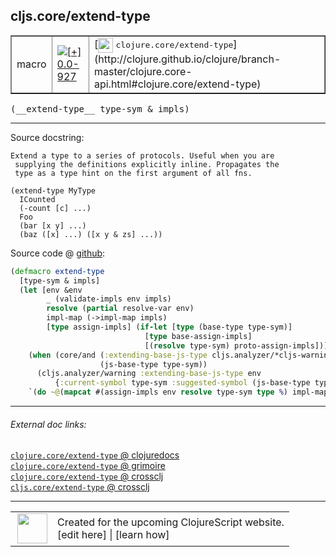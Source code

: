 ## cljs.core/extend-type



 <table border="1">
<tr>
<td>macro</td>
<td><a href="https://github.com/cljsinfo/cljs-api-docs/tree/0.0-927"><img valign="middle" alt="[+] 0.0-927" title="Added in 0.0-927" src="https://img.shields.io/badge/+-0.0--927-lightgrey.svg"></a> </td>
<td>
[<img height="24px" valign="middle" src="http://i.imgur.com/1GjPKvB.png"> <samp>clojure.core/extend-type</samp>](http://clojure.github.io/clojure/branch-master/clojure.core-api.html#clojure.core/extend-type)
</td>
</tr>
</table>


 <samp>
(__extend-type__ type-sym & impls)<br>
</samp>

---





Source docstring:

```
Extend a type to a series of protocols. Useful when you are
 supplying the definitions explicitly inline. Propagates the
 type as a type hint on the first argument of all fns.

(extend-type MyType
  ICounted
  (-count [c] ...)
  Foo
  (bar [x y] ...)
  (baz ([x] ...) ([x y & zs] ...))
```


Source code @ [github](https://github.com/clojure/clojurescript/blob/r3308/src/main/clojure/cljs/core.clj#L935-L958):

```clj
(defmacro extend-type
  [type-sym & impls]
  (let [env &env
        _ (validate-impls env impls)
        resolve (partial resolve-var env)
        impl-map (->impl-map impls)
        [type assign-impls] (if-let [type (base-type type-sym)]
                              [type base-assign-impls]
                              [(resolve type-sym) proto-assign-impls])]
    (when (core/and (:extending-base-js-type cljs.analyzer/*cljs-warnings*)
                    (js-base-type type-sym))
      (cljs.analyzer/warning :extending-base-js-type env
          {:current-symbol type-sym :suggested-symbol (js-base-type type-sym)}))
    `(do ~@(mapcat #(assign-impls env resolve type-sym type %) impl-map))))
```

<!--
Repo - tag - source tree - lines:

 <pre>
clojurescript @ r3308
└── src
    └── main
        └── clojure
            └── cljs
                └── <ins>[core.clj:935-958](https://github.com/clojure/clojurescript/blob/r3308/src/main/clojure/cljs/core.clj#L935-L958)</ins>
</pre>

-->

---



###### External doc links:

[`clojure.core/extend-type` @ clojuredocs](http://clojuredocs.org/clojure.core/extend-type)<br>
[`clojure.core/extend-type` @ grimoire](http://conj.io/store/v1/org.clojure/clojure/1.7.0-beta3/clj/clojure.core/extend-type/)<br>
[`clojure.core/extend-type` @ crossclj](http://crossclj.info/fun/clojure.core/extend-type.html)<br>
[`cljs.core/extend-type` @ crossclj](http://crossclj.info/fun/cljs.core/extend-type.html)<br>

---

 <table>
<tr><td>
<img valign="middle" align="right" width="48px" src="http://i.imgur.com/Hi20huC.png">
</td><td>
Created for the upcoming ClojureScript website.<br>
[edit here] | [learn how]
</td></tr></table>

[edit here]:https://github.com/cljsinfo/cljs-api-docs/blob/master/cljsdoc/cljs.core_extend-type.cljsdoc
[learn how]:https://github.com/cljsinfo/cljs-api-docs/wiki/cljsdoc-files

<!--

This information was too distracting to show to readers, but I'll leave it
commented here since it is helpful to:

- pretty-print the data used to generate this document
- and show how to retrieve that data



The API data for this symbol:

```clj
{:ns "cljs.core",
 :name "extend-type",
 :signature ["[type-sym & impls]"],
 :history [["+" "0.0-927"]],
 :type "macro",
 :full-name-encode "cljs.core_extend-type",
 :source {:code "(defmacro extend-type\n  [type-sym & impls]\n  (let [env &env\n        _ (validate-impls env impls)\n        resolve (partial resolve-var env)\n        impl-map (->impl-map impls)\n        [type assign-impls] (if-let [type (base-type type-sym)]\n                              [type base-assign-impls]\n                              [(resolve type-sym) proto-assign-impls])]\n    (when (core/and (:extending-base-js-type cljs.analyzer/*cljs-warnings*)\n                    (js-base-type type-sym))\n      (cljs.analyzer/warning :extending-base-js-type env\n          {:current-symbol type-sym :suggested-symbol (js-base-type type-sym)}))\n    `(do ~@(mapcat #(assign-impls env resolve type-sym type %) impl-map))))",
          :title "Source code",
          :repo "clojurescript",
          :tag "r3308",
          :filename "src/main/clojure/cljs/core.clj",
          :lines [935 958]},
 :full-name "cljs.core/extend-type",
 :clj-symbol "clojure.core/extend-type",
 :docstring "Extend a type to a series of protocols. Useful when you are\n supplying the definitions explicitly inline. Propagates the\n type as a type hint on the first argument of all fns.\n\n(extend-type MyType\n  ICounted\n  (-count [c] ...)\n  Foo\n  (bar [x y] ...)\n  (baz ([x] ...) ([x y & zs] ...))"}

```

Retrieve the API data for this symbol:

```clj
;; from Clojure REPL
(require '[clojure.edn :as edn])
(-> (slurp "https://raw.githubusercontent.com/cljsinfo/cljs-api-docs/catalog/cljs-api.edn")
    (edn/read-string)
    (get-in [:symbols "cljs.core/extend-type"]))
```

-->
